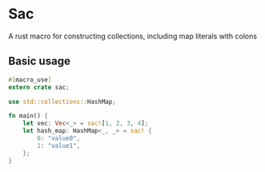 # Sac
A rust macro for constructing collections, including map literals with colons

## Basic usage

```rust
#[macro_use]
extern crate sac;

use std::collections::HashMap;

fn main() {
    let vec: Vec<_> = sac![1, 2, 3, 4];
    let hash_map: HashMap<_, _> = sac! {
        0: "value0",
        1: "value1",
    };
}
```
